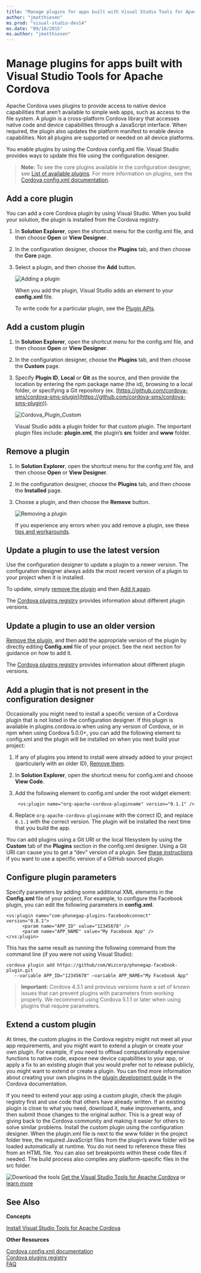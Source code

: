 ```yaml
---
title: "Manage plugins for apps built with Visual Studio Tools for Apache Cordova | Cordova"
author: "jmatthiesen"
ms.prod: "visual-studio-dev14"
ms.date: "09/10/2015"
ms.author: "jmatthiesen"
---
```


# Manage plugins for apps built with Visual Studio Tools for Apache Cordova

Apache Cordova uses plugins to provide access to native device capabilities that aren’t available to simple web apps, such as access to the file system. A plugin is a cross-platform Cordova library that accesses native code and device capabilities through a JavaScript interface. When required, the plugin also updates the platform manifest to enable device capabilities. Not all plugins are supported or needed on all device platforms.

You enable plugins by using the Cordova config.xml file. Visual Studio provides ways to update this file using the configuration designer.

>**Note:**
To see the core plugins available in the configuration designer, see [List of available plugins](#List). For more information on plugins, see the [Cordova config.xml documentation](http://go.microsoft.com/fwlink/p/?LinkID=510632).

## <a id="Adding"></a>Add a core plugin

You can add a core Cordova plugin by using Visual Studio. When you build your solution, the plugin is installed from the Cordova registry.

1. In **Solution Explorer**, open the shortcut menu for the config.xml file, and then choose **Open** or **View Designer**.

2. In the configuration designer, choose the **Plugins** tab, and then choose the **Core** page.

3. Select a plugin, and then choose the **Add** button.

    ![Adding a plugin](media/manage-plugins/IC795804.png)

    When you add the plugin, Visual Studio adds an element to your **config.xml** file.

    To write code for a particular plugin, see the [Plugin APIs](http://cordova.apache.org/docs/en/4.0.0/cordova_plugins_pluginapis.md.html#Plugin%20APIs).

## <a id="Custom"></a>Add a custom plugin

1. In **Solution Explorer**, open the shortcut menu for the config.xml file, and then choose **Open** or **View Designer**.

2. In the configuration designer, choose the **Plugins** tab, and then choose the **Custom** page.

3. Specify **Plugin ID**, **Local** or **Git** as the source, and then provide the location by entering the npm package name (the id), browsing to a local folder, or specifying a Git repository (ex. [https://github.com/cordova-sms/cordova-sms-plugin](https://github.com/cordova-sms/cordova-sms-plugin)).

    ![Cordova_Plugin_Custom](media/manage-plugins/IC795805.png)

     Visual Studio adds a plugin folder for that custom plugin. The important plugin files include: **plugin.xml**, the plugin’s **src** folder and **www** folder.

## <a id="removing"></a>Remove a plugin

1. In **Solution Explorer**, open the shortcut menu for the config.xml file, and then choose **Open** or **View Designer**.

2. In the configuration designer, choose the **Plugins** tab, and then choose the **Installed** page.

3. Choose a plugin, and then choose the **Remove** button.

    ![Removing a plugin](media/manage-plugins/remove-plugins.png)

    If you experience any errors when you add remove a plugin, see these [tips and workarounds](../tips-and-workarounds/general-tips.md).

## <a id="Updating"></a>Update a plugin to use the latest version

Use the configuration designer to update a plugin to a newer version. The configuration designer always adds the most recent version of a plugin to your project when it is installed.

To update, simply [remove the plugin](#removing) and then [Add it again](#Adding).

The [Cordova plugins registry](http://plugins.cordova.io) provides information about different plugin versions.

## <a id="Older"></a>Update a plugin to use an older version

[Remove the plugin](#removing), and then add the appropriate version of the plugin by directly editing **Config.xml** file of your project. See the next section for guidance on how to add it.

The [Cordova plugins registry](http://plugins.cordova.io) provides information about different plugin versions.

## <a id="AddOther"></a>Add a plugin that is not present in the configuration designer

Occasionally you might need to install a specific version of a Cordova plugin that is not listed in the configuration designer. If this plugin is available in plugins.cordova.io when using any version of Cordova, or in npm when using Cordova 5.0.0+, you can add the following element to config.xml and the plugin will be installed on when you next build your project:

1. If any of plugins you intend to install were already added to your project (particularly with an older ID), [Remove them](#remove).

2. In **Solution Explorer**, open the shortcut menu for config.xml and choose **View Code**.

3. Add the following element to config.xml under the root widget element:

        <vs:plugin name="org-apache-cordova-pluginname" version="0.1.1" />

4. Replace ```org-apache-cordova-pluginname``` with the correct ID, and replace ```0.1.1``` with the correct version. The plugin will be installed the next time that you build the app.

You can add plugins using a Git URI or the local filesystem by using the **Custom** tab of the **Plugins** section in the config.xml designer. Using a Git URI can cause you to get a “dev” version of a plugin. See [these instructions](../tips-and-workarounds/general-tips.md) if you want to use a specific version of a GitHub sourced plugin.

## <a id="Configuring"></a>Configure plugin parameters

Specify parameters by adding some additional XML elements in the **Config.xml** file of your project. For example, to configure the Facebook plugin, you can edit the following parameters in **config.xml**.

    <vs:plugin name="com-phonegap-plugins-facebookconnect" version="0.8.1">
          <param name="APP_ID" value="12345678" />
          <param name="APP_NAME" value="My Facebook App" />
    </vs:plugin>

This has the same result as running the following command from the command line (if you were not using Visual Studio):

    cordova plugin add https://github/com/Wizcorp/phonegap-facebook-plugin.git
       --variable APP_ID="12345678" –variable APP_NAME="My Facebook App"

>**Important:**
Cordova 4.3.1 and previous versions have a set of known issues that can prevent plugins with parameters from working properly. We recommend using Cordova 5.1.1 or later when using plugins that require parameters.

## <a id="Custom"></a>Extend a custom plugin

At times, the custom plugins in the Cordova registry might not meet all your app requirements, and you might want to extend a plugin or create your own plugin. For example, if you need to offload computationally expensive functions to native code, expose new device capabilities to your app, or apply a fix to an existing plugin that you would prefer not to release publicly, you might want to extend or create a plugin. You can find more information about creating your own plugins in the [plugin development guide](http://go.microsoft.com/fwlink/p/?LinkID=510633) in the Cordova documentation.

If you need to extend your app using a custom plugin, check the plugin registry first and use code that others have already written. If an existing plugin is close to what you need, download it, make improvements, and then submit those changes to the original author. This is a great way of giving back to the Cordova community and making it easier for others to solve similar problems. Install the custom plugin using the configuration designer. When the plugin.xml file is next to the www folder in the project folder tree, the required JavaScript files from the plugin’s www folder will be loaded automatically at runtime. You do not need to reference these files from an HTML file. You can also set breakpoints within these code files if needed. The build process also compiles any platform-specific files in the src folder.

![Download the tools](media/configure-app/IC795792.png) [Get the Visual Studio Tools for Apache Cordova](http://aka.ms/mchm38) or [learn more](https://www.visualstudio.com/cordova-vs.aspx)

## See Also

**Concepts**

[Install Visual Studio Tools for Apache Cordova](../first-steps/installation.md)

**Other Resources**

[Cordova config.xml documentation](http://go.microsoft.com/fwlink/p/?LinkID=510632)  
[Cordova plugins registry](http://plugins.cordova.io)  
[FAQ](http://go.microsoft.com/fwlink/p/?linkid=398476)  
